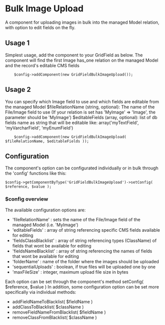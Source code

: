 # Bulk Image Upload
A component for uploading images in bulk into the managed Model relation, with option to edit fields on the fly.

## Usage 1
Simplest usage, add the component to your GridField as below. The component will find the first Image has_one relation on the managed Model and the record's editable CMS fields
		
		$config->addComponent(new GridFieldBulkImageUpload());

## Usage 2
You can specify which Image field to use and which fields are editable from the managed Model
$fileRelationName (string, optional): The name of the File/Image field to use (If your relation is set has 'MyImage' => 'Image', the parameter should be 'MyImage')
$editableFields (array, optional): list of db fields name as string that will be editable like: array('myTextField', 'myVarcharField', 'myEnumField')
		
		$config->addComponent(new GridFieldBulkImageUpload( $fileRelationName, $editableFields ));

## Configuration
The component's option can be configurated individually or in bulk through the 'config' functions like this:

    $config->getComponentByType('GridFieldBulkImageUpload')->setConfig( $reference, $value );
		
### $config overview
The available configuration options are:
* 'fileRelationName' : sets the name of the File/Image field of the managed Model (i.e. 'MyImage')
* 'editableFields' : array of string referencing specific CMS fields available for editing
* 'fieldsClassBlacklist' : array of string referencing types (ClassName) of fields that wont be available for editing
* 'fieldsNameBlacklist' : array of string referencing the names of fields that wont be available for editing
* 'folderName' : name of the folder where the images should be uploaded
* 'sequentialUploads' : boolean, if true files will be uploaded one by one
* 'maxFileSize' : integer, maximum upload file size in bytes 

Each option can be set through the component's method setConfig( $reference, $value )
In addition, some configuration option can be set more specifically via individual methods:
* addFieldNameToBlacklist( $fieldName )
* addClassToBlacklist( $className )
* removeFieldNameFromBlacklist( $fieldName )
* removeClassFromBlacklist( $className )